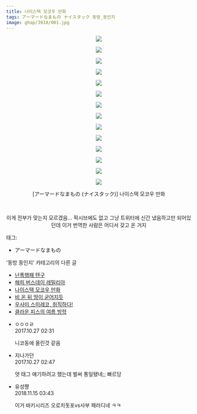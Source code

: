 ```yaml
---
title: 나이스택 모코우 만화
tags: アーマードなまもの ナイスタック 동방_동인지
image: ghap/3918/001.jpg
---
```

<div class="article">
<p style="text-align: center; clear: none; float: none;"><img src="{{ site.nasurl }}/ghap/3918/001.jpg"/></p>
<p style="text-align: center; clear: none; float: none;"><img src="{{ site.nasurl }}/ghap/3918/002.jpg"/></p>
<p style="text-align: center; clear: none; float: none;"><img src="{{ site.nasurl }}/ghap/3918/003.jpg"/></p>
<p style="text-align: center; clear: none; float: none;"><img src="{{ site.nasurl }}/ghap/3918/004.jpg"/></p>
<p style="text-align: center; clear: none; float: none;"><img src="{{ site.nasurl }}/ghap/3918/005.jpg"/></p>
<p style="text-align: center; clear: none; float: none;"><img src="{{ site.nasurl }}/ghap/3918/006.jpg"/></p>
<p style="text-align: center; clear: none; float: none;"><img src="{{ site.nasurl }}/ghap/3918/007.jpg"/></p>
<p style="text-align: center; clear: none; float: none;"><img src="{{ site.nasurl }}/ghap/3918/008.jpg"/></p>
<p style="text-align: center; clear: none; float: none;"><img src="{{ site.nasurl }}/ghap/3918/009.jpg"/></p>
<p style="text-align: center; clear: none; float: none;"><img src="{{ site.nasurl }}/ghap/3918/010.jpg"/></p>
<p style="text-align: center; clear: none; float: none;"><img src="{{ site.nasurl }}/ghap/3918/011.jpg"/></p>
<p style="text-align: center; clear: none; float: none;"><img src="{{ site.nasurl }}/ghap/3918/012.jpg"/></p>
<p style="text-align: center; clear: none; float: none;"><img src="{{ site.nasurl }}/ghap/3918/013.jpg"/></p>
<p style="text-align: center; clear: none; float: none;"><img src="{{ site.nasurl }}/ghap/3918/014.jpg"/></p>
<p style="text-align: center; clear: none; float: none;">[アーマードなまもの (ナイスタック)] 나이스택 모코우 만화</p>
<p style="text-align: center; clear: none; float: none;"><br/></p>
<p style="text-align: center; clear: none; float: none;">이게 전부가 맞는지 모르겠음... 픽시브에도 없고 그냥 트위터에 신간 냈음하고만 되어있던데 이거 번역한 사람은 어디서 갖고 온 거지</p>
</div><div class="tagTrail">
<p>태그: </p>
<ul>
<li>アーマードなまもの</li>
</ul>
</div><div class="another">
<p>'동방 동인지' 카테고리의 다른 글</p>
<ul>
<li><a href="/2017-10-30-ghap_3936">난폭행패 텐구</a></li>
<li><a href="/2017-10-30-ghap_3935">해피 버스데이 레밀리아</a></li>
<li><a href="/2017-10-27-ghap_3918">나이스택 모코우 만화</a></li>
<li><a href="/2017-10-27-ghap_3917">비 온 뒤 땅이 굳어지듯</a></li>
<li><a href="/2017-10-27-ghap_3916">우사미 스미레코, 취직하다!</a></li>
<li><a href="/2017-10-24-ghap_3914">클라운 피스의 여름 방학</a></li>
</ul>
</div><div class="cb_module cb_fluid">
<div class="cb_wrt cb_profile">
<div class="comment">
<ul>
<li class="cb_thumb_off" id="comment15115311">
<div class="cb_comment_area">
<div class="cb_info_area">
<div class="cb_section">
<span class="cb_nick_name">ㅇㅇㅇㄹ</span>
</div>
<div class="cb_section">
<span class="cb_date">2017.10.27 02:31 </span>
</div>
</div>
<div class="cb_dsc_comment">
<p class="cb_dsc">
											니코동에 올린것 같음
										</p>
</div>
</div></li>
<li class="cb_thumb_off" id="comment15115330">
<div class="cb_comment_area">
<div class="cb_info_area">
<div class="cb_section">
<span class="cb_nick_name">지나가던</span>
</div>
<div class="cb_section">
<span class="cb_date">2017.10.27 02:47 </span>
</div>
</div>
<div class="cb_dsc_comment">
<p class="cb_dsc">
											엇 태그 얘기하려고 했는데 벌써 통일됐네;; 빠르당
										</p>
</div>
</div></li>
<li class="cb_thumb_off" id="comment15373371">
<div class="cb_comment_area">
<div class="cb_info_area">
<div class="cb_section">
<span class="cb_nick_name">유성쨩</span>
</div>
<div class="cb_section">
<span class="cb_date">2018.11.15 03:43 </span>
</div>
</div>
<div class="cb_dsc_comment">
<p class="cb_dsc">
											이거 바키시리즈 오로치돗포vs사부 패러디네 ㅋㅋ
										</p>
</div>
</div></li>
</ul>
</div>
</div><!-- commentList close -->
</div>